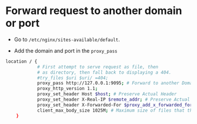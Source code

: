 # Forward request to another domain or port

* Go to `/etc/nginx/sites-available/default`.

* Add the domain and port in the `proxy_pass`

```bash
location / {
            # First attempt to serve request as file, then
            # as directory, then fall back to displaying a 404.
            #try_files $uri $uri/ =404;
            proxy_pass http://127.0.0.1:9095; # Forward to another Domain/PORT
            proxy_http_version 1.1;
            proxy_set_header Host $host; # Preserve Actual Header
            proxy_set_header X-Real-IP $remote_addr; # Preserve Actual client Ip
            proxy_set_header X-Forwarded-For $proxy_add_x_forwarded_for;
            client_max_body_size 1025M; # Maximum size of files that they can upload
    }
```